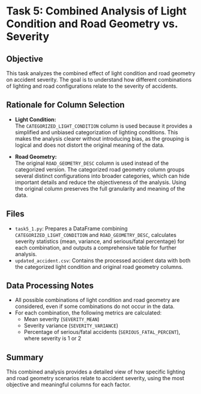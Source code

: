 # Task 5: Combined Analysis of Light Condition and Road Geometry vs. Severity

## Objective

This task analyzes the combined effect of light condition and road geometry on accident severity. The goal is to understand how different combinations of lighting and road configurations relate to the severity of accidents.

## Rationale for Column Selection

- **Light Condition:**  
  The `CATEGORIZED_LIGHT_CONDITION` column is used because it provides a simplified and unbiased categorization of lighting conditions. This makes the analysis clearer without introducing bias, as the grouping is logical and does not distort the original meaning of the data.

- **Road Geometry:**  
  The original `ROAD_GEOMETRY_DESC` column is used instead of the categorized version. The categorized road geometry column groups several distinct configurations into broader categories, which can hide important details and reduce the objectiveness of the analysis. Using the original column preserves the full granularity and meaning of the data.

## Files

- `task5_1.py`: Prepares a DataFrame combining `CATEGORIZED_LIGHT_CONDITION` and `ROAD_GEOMETRY_DESC`, calculates severity statistics (mean, variance, and serious/fatal percentage) for each combination, and outputs a comprehensive table for further analysis.
- `updated_accident.csv`: Contains the processed accident data with both the categorized light condition and original road geometry columns.

## Data Processing Notes

- All possible combinations of light condition and road geometry are considered, even if some combinations do not occur in the data.
- For each combination, the following metrics are calculated:
  - Mean severity (`SEVERITY_MEAN`)
  - Severity variance (`SEVERITY_VARIANCE`)
  - Percentage of serious/fatal accidents (`SERIOUS_FATAL_PERCENT`), where severity is 1 or 2

## Summary

This combined analysis provides a detailed view of how specific lighting and road geometry scenarios relate to accident severity, using the most objective and meaningful columns for each factor.
